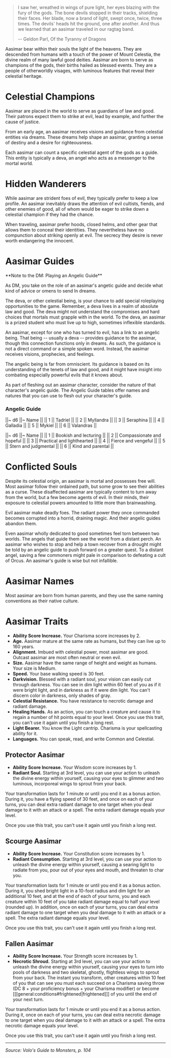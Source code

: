 > I saw her, wreathed in wings of pure light, her eyes blazing with the fury of the gods. The bone devils stopped in their tracks, shielding their faces. Her blade, now a brand of light, swept once, twice, three times. The devils' heads hit the ground, one after another. And thus we learned that an aasimar traveled in our ragtag band.
> 
> -- Geldon Parl, Of the Tyranny of Dragons

Aasimar bear within their souls the light of the heavens. They are descended from humans with a touch of the power of Mount Celestia, the divine realm of many lawful good deities. Aasimar are born to serve as champions of the gods, their births hailed as blessed events. They are a people of otherworldly visages, with luminous features that reveal their celestial heritage.

# Celestial Champions

Aasimar are placed in the world to serve as guardians of law and good. Their patrons expect them to strike at evil, lead by example, and further the cause of justice.

From an early age, an aasimar receives visions and guidance from celestial entities via dreams. These dreams help shape an aasimar, granting a sense of destiny and a desire for righteousness. 

Each aasimar can count a specific celestial agent of the gods as a guide. This entity is typically a deva, an angel who acts as a messenger to the mortal world.

# Hidden Wanderers

While aasimar are strident foes of evil, they typically prefer to keep a low profile. An aasimar inevitably draws the attention of evil cultists, fiends, and other enemies of good, all of whom would be eager to strike down a celestial champion if they had the chance.

When traveling, aasimar prefer hoods, closed helms, and other gear that allows them to conceal their identities. They nevertheless have no compunction about striking openly at evil. The secrecy they desire is never worth endangering the innocent.

# Aasimar Guides
<div class="phb-sidebar" markdown="1">
**Note to the DM: Playing an Angelic Guide**

As DM, you take on the role of an aasimar's angetic guide and decide what kind of advice or omens to send In dreams.

The deva, or other celestial being, is your chance to add special roleplaying opportunities to the game. Remember, a deva lives in a realm of absolute law and good. The deva might not understand the compromises and hard choices that mortals must grapple with in the world. To the deva, an aasimar is a prized student who must live up to high, sometimes inflexible standards.

</div>An aasimar, except for one who has turned to evil, has a link to an angelic being. That being -- usually a deva -- provides guidance to the aasimar, though this connection functions only in dreams. As such, the guidance is not a direct command or a simple spoken word. Instead, the aasimar receives visions, prophecies, and feelings.

The angelic being is far from omniscient. Its guidance is based on its understanding of the tenets of law and good, and it might have insight into combating especially powerful evils that it knows about.

As part of fleshing out an aasimar character, consider the nature of that character's angelic guide. The Angelic Guide tables offer names and natures that you can use to flesh out your character's guide. 

### Angelic Guide

||~ d6 ||~ Name ||
|| 1 || Tadriel ||
|| 2 || Myllandra ||
|| 3 || Seraphina ||
|| 4 || Galladia ||
|| 5 || Mykiel ||
|| 6 || Valandras ||

||~ d6 ||~ Name ||
|| 1 || Bookish and lecturing ||
|| 2 || Compassionate and hopeful ||
|| 3 || Practical and lighthearted ||
|| 4 || Fierce and vengeful ||
|| 5 || Stern and judgmental ||
|| 6 || Kind and parental ||

# Conflicted Souls

Despite its celestial origin, an aasimar is mortal and possesses free will. Most aasimar follow their ordained path, but some grow to see their abilities as a curse. These disaffected aasimar are typically content to turn away from the world, but a few become agents of evil. In their minds, their exposure to celestial powers amounted to little more than brainwashing.

Evil aasimar make deadly foes. The radiant power they once commanded becomes corrupted into a horrid, draining magic. And their angelic guides abandon them.

Even aasimar wholly dedicated to good sometimes feel torn between two worlds. The angels that guide them see the world from a distant perch. An aasimar who wishes to stop and help a town recover from a drought might be told by an angelic guide to push forward on a greater quest. To a distant angel, saving a few commoners might pale in comparison to defeating a cult of Orcus. An aasimar's guide is wise but not infallible.

# Aasimar Names

Most aasimar are born from human parents, and they use the same naming conventions as their native culture. 

# Aasimar Traits

* **Ability Score Increase.** Your Charisma score increases by 2.
* **Age.** Aasimar mature at the same rate as humans, but they can live up to 160 years.
* **Alignment.** Imbued with celestial power, most aasimar are good. Outcast aasimar are most often neutral or even evil.
* **Size.** Aasimar have the same range of height and weight as humans. Your size is Medium.
* **Speed.** Your base walking speed is 30 feet.
* **Darkvision.** Blessed with a radiant soul, your vision can easily cut through darkness. You can see in dim light within 60 feet of you as if it were bright light, and in darkness as if it were dim light. You can't discern color in darkness, only shades of gray.
* **Celestial Resistance.** You have resistance to necrotic damage and radiant damage.
* **Healing Hands.** As an action, you can touch a creature and cause it to regain a number of hit points equal to your level. Once you use this trait, you can't use it again until you finish a long rest.
* **Light Bearer.** You know the Light cantrip. Charisma is your spellcasting ability for it.
* **Languages.** You can speak, read, and write Common and Celestial.

## Protector Aasimar

* **Ability Score Increase.** Your Wisdom score increases by 1.
* **Radiant Soul.** Starting at 3rd level, you can use your action to unleash the divine energy within yourself, causing your eyes to glimmer and two luminous, incorporeal wings to sprout from your back.

Your transformation lasts for 1 minute or until you end it as a bonus action. During it, you have a flying speed of 30 feet, and once on each of your turns, you can deal extra radiant damage to one target when you deal damage to it with an attack or a spell. The extra radiant damage equals your level.

Once you use this trait, you can't use it again until you finish a long rest.

## Scourge Aasimar

* **Ability Score Increase.** Your Constitution score increases by 1.
* **Radiant Consumption.** Starting at 3rd level, you can use your action to unleash the divine energy within yourself, causing a searing light to radiate from you, pour out of your eyes and mouth, and threaten to char you.

Your transformation lasts for 1 minute or until you end it as a bonus action. During it, you shed bright light in a 10-foot radius and dim light for an additional 10 feet, and at the end of each of your turns, you and each creature within 10 feet of you take radiant damage equal to half your level (rounded up). In addition, once on each of your turns, you can deal extra radiant damage to one target when you deal damage to it with an attack or a spell. The extra radiant damage equals your level.

Once you use this trait, you can't use it again until you finish a long rest.

## Fallen Aasimar

* **Ability Score Increase.** Your Strength score increases by 1.
* **Necrotic Shroud.** Starting at 3rd level, you can use your action to unleash the divine energy within yourself, causing your eyes to turn into pools of darkness and two skeletal, ghostly, flightless wings to sprout from your back. The instant you transform, other creatures within 10 feet of you that can see you must each succeed on a Charisma saving throw (DC 8 + your proficiency bonus + your Charisma modifier) or become [[[general:conditions#frightened|frightened]]] of you until the end of your next turn.

Your transformation lasts for 1 minute or until you end it as a bonus action. During it, once on each of your turns, you can deal extra necrotic damage to one target when you deal damage to it with an attack or a spell. The extra necrotic damage equals your level.

Once you use this trait, you can't use it again until you finish a long rest.

----

*Source: Volo's Guide to Monsters, p. 104*
